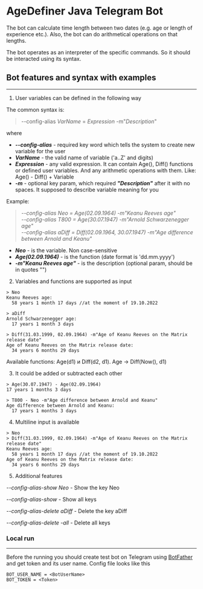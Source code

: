 # AgeDefiner Java Telegram Bot

The bot can calculate time length between two dates (e.g. age or length of experience etc.).
Also, the bot can do arithmetical operations on that lengths.

The bot operates as an interpreter of the specific commands. So it should be interacted using its syntax.

## Bot features and syntax with examples

---

1) User variables can be defined in the following way

The common syntax is:

> --config-alias _VarName_ = _Expression_ -m"_Description_"

where
- ***--config-alias*** - required key word which tells the system to create new variable for the user <br>
- ***VarName*** - the valid name of variable ('a..Z' and digits) <br>
- ***Expression*** - any valid expression. It can contain Age(), Diff() functions or defined user variables.
  And any arithmetic operations with them. Like: Age() - Diff() + Variable <br>
- ***-m*** - optional key param, which required ***"Description"*** after it with no spaces. It supposed to describe variable meaning for you <br>

Example:
 
>_--config-alias Neo = Age(02.09.1964) -m"Keanu Reeves age"_ <br>
_--config-alias T800 = Age(30.07.1947) -m"Arnold Schwarzenegger age"_ <br>
_--config-alias aDiff = Diff(02.09.1964, 30.07.1947) -m"Age difference between Arnold and Keanu"_
   
- ***Neo*** - is the variable. Non case-sensitive
- ***Age(02.09.1964)*** - is the function (date format is 'dd.mm.yyyy')
- ***-m"Keanu Reeves age"*** - is the description (optional param, should be in quotes "")

2) Variables and functions are supported as input

````
> Neo
Keanu Reeves age:
  58 years 1 month 17 days //at the moment of 19.10.2022
````

````
> aDiff
Arnold Schwarzenegger age:
  17 years 1 month 3 days
````

````
> Diff(31.03.1999, 02.09.1964) -m"Age of Keanu Reeves on the Matrix release date"
Age of Keanu Reeves on the Matrix release date:
  34 years 6 months 29 days
````
Available functions: Age(d1) и Diff(d2, d1). Age -> Diff(Now(), d1)

3) It could be added or subtracted each other
````
> Age(30.07.1947) - Age(02.09.1964)
17 years 1 months 3 days
````

````
> T800 - Neo -m"Age difference between Arnold and Keanu"
Age difference between Arnold and Keanu:
  17 years 1 months 3 days
````

4) Multiline input is available
````
> Neo
> Diff(31.03.1999, 02.09.1964) -m"Age of Keanu Reeves on the Matrix release date"
Keanu Reeves age:
  58 years 1 month 17 days //at the moment of 19.10.2022
Age of Keanu Reeves on the Matrix release date:
  34 years 6 months 29 days
````

5) Additional features

_--config-alias-show Neo_ - Show the key Neo
   
_--config-alias-show_ - Show all keys

_--config-alias-delete aDiff_ - Delete the key aDiff

_--config-alias-delete -all_ - Delete all keys

<h3>Local run</h3>

---

Before the running you should create test bot on Telegram using [BotFather](https://t.me/BotFather) and get token and its user name.
Config file looks like this

````
BOT_USER_NAME = <BotUserName>
BOT_TOKEN = <Token>
````